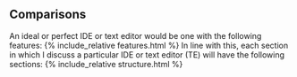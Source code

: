 ## Comparisons
An ideal or perfect IDE or text editor would be one with the following features:
{% include_relative features.html %}
In line with this, each section in which I discuss a particular IDE or text editor (TE) will have the following sections:
{% include_relative structure.html %}
